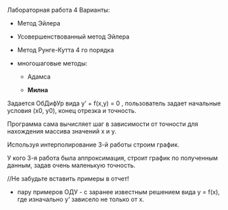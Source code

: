 Лабораторная работа 4
Варианты:

+ Метод Эйлера

+ Усовершенствованный метод Эйлера

+ Метод Рунге-Кутта 4 го порядка

+ многошаговые методы:

  - Адамса

  - ****Милна****


Задается ОбДифУр вида y’ + f(x,y) = 0 , пользователь задает начальные условия (x0, y0), конец отрезка и точность.

Программа сама вычисляет шаг в зависимости от точности для нахождения массива значений x и y.

Используя интерполирование 3-й работы строим график. 

У кого 3-я работа была аппроксимация, строит график по полученным данным, задав очень маленькую точность.


//Не забудьте вставить примеры в отчет! 
+ пару примеров ОДУ - с заранее известным решением вида y = f(x), где изначально y’ зависело не только от х.
